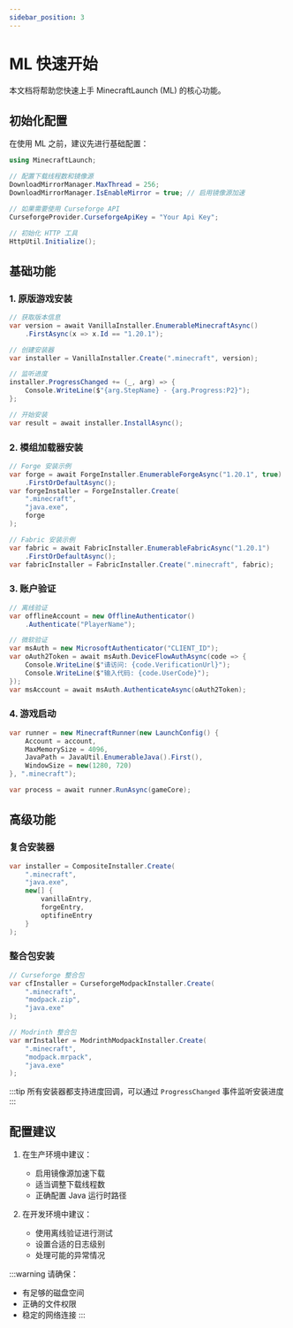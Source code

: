 ```yaml
---
sidebar_position: 3
---
```


# ML 快速开始

本文档将帮助您快速上手 MinecraftLaunch (ML) 的核心功能。

## 初始化配置

在使用 ML 之前，建议先进行基础配置：

```csharp
using MinecraftLaunch;

// 配置下载线程数和镜像源
DownloadMirrorManager.MaxThread = 256;
DownloadMirrorManager.IsEnableMirror = true; // 启用镜像源加速

// 如果需要使用 Curseforge API
CurseforgeProvider.CurseforgeApiKey = "Your Api Key";

// 初始化 HTTP 工具
HttpUtil.Initialize();
```

## 基础功能

### 1. 原版游戏安装

```csharp
// 获取版本信息
var version = await VanillaInstaller.EnumerableMinecraftAsync()
    .FirstAsync(x => x.Id == "1.20.1");

// 创建安装器
var installer = VanillaInstaller.Create(".minecraft", version);

// 监听进度
installer.ProgressChanged += (_, arg) => {
    Console.WriteLine($"{arg.StepName} - {arg.Progress:P2}");
};

// 开始安装
var result = await installer.InstallAsync();
```

### 2. 模组加载器安装

```csharp
// Forge 安装示例
var forge = await ForgeInstaller.EnumerableForgeAsync("1.20.1", true)
    .FirstOrDefaultAsync();
var forgeInstaller = ForgeInstaller.Create(
    ".minecraft", 
    "java.exe",
    forge
);

// Fabric 安装示例
var fabric = await FabricInstaller.EnumerableFabricAsync("1.20.1")
    .FirstOrDefaultAsync();
var fabricInstaller = FabricInstaller.Create(".minecraft", fabric);
```

### 3. 账户验证

```csharp
// 离线验证
var offlineAccount = new OfflineAuthenticator()
    .Authenticate("PlayerName");

// 微软验证
var msAuth = new MicrosoftAuthenticator("CLIENT_ID");
var oAuth2Token = await msAuth.DeviceFlowAuthAsync(code => {
    Console.WriteLine($"请访问: {code.VerificationUrl}");
    Console.WriteLine($"输入代码: {code.UserCode}");
});
var msAccount = await msAuth.AuthenticateAsync(oAuth2Token);
```

### 4. 游戏启动

```csharp
var runner = new MinecraftRunner(new LaunchConfig() {
    Account = account,
    MaxMemorySize = 4096,
    JavaPath = JavaUtil.EnumerableJava().First(),
    WindowSize = new(1280, 720)
}, ".minecraft");

var process = await runner.RunAsync(gameCore);
```

## 高级功能

### 复合安装器

```csharp
var installer = CompositeInstaller.Create(
    ".minecraft",
    "java.exe",
    new[] { 
        vanillaEntry,
        forgeEntry,
        optifineEntry 
    }
);
```

### 整合包安装

```csharp
// Curseforge 整合包
var cfInstaller = CurseforgeModpackInstaller.Create(
    ".minecraft",
    "modpack.zip",
    "java.exe"
);

// Modrinth 整合包
var mrInstaller = ModrinthModpackInstaller.Create(
    ".minecraft",
    "modpack.mrpack",
    "java.exe"
);
```

:::tip
所有安装器都支持进度回调，可以通过 `ProgressChanged` 事件监听安装进度
:::

## 配置建议

1. 在生产环境中建议：
   - 启用镜像源加速下载
   - 适当调整下载线程数
   - 正确配置 Java 运行时路径

2. 在开发环境中建议：
   - 使用离线验证进行测试
   - 设置合适的日志级别
   - 处理可能的异常情况

:::warning
请确保：
- 有足够的磁盘空间
- 正确的文件权限
- 稳定的网络连接
:::
